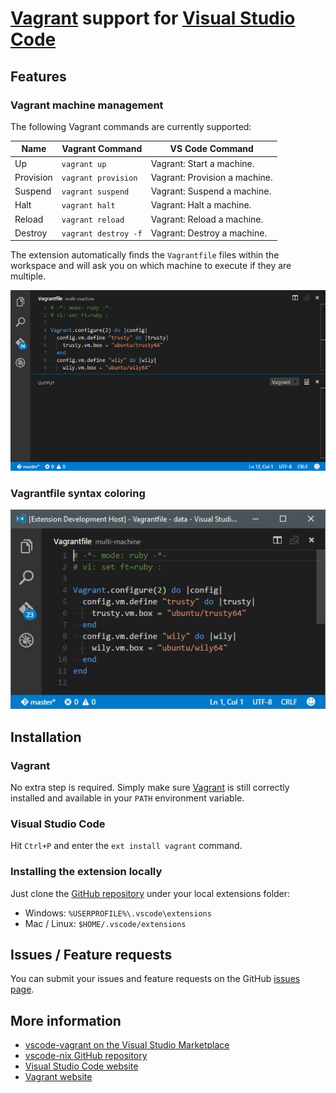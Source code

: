 # [Vagrant](https://www.vagrantup.com/) support for [Visual Studio Code](https://code.visualstudio.com/)

## Features
### Vagrant machine management
The following Vagrant commands are currently supported:

| Name      | Vagrant Command      | VS Code Command               |
|-----------|----------------------|-------------------------------|
| Up        | `vagrant up`         | Vagrant: Start a machine.     |
| Provision | `vagrant provision`  | Vagrant: Provision a machine. |
| Suspend   | `vagrant suspend`    | Vagrant: Suspend a machine.   |
| Halt      | `vagrant halt`       | Vagrant: Halt a machine.      |
| Reload    | `vagrant reload`     | Vagrant: Reload a machine.    |
| Destroy   | `vagrant destroy -f` | Vagrant: Destroy a machine.   |

The extension automatically finds the `Vagrantfile` files within the workspace and will ask you on which machine to execute if they are multiple.

![vagrant up within vscode](images/command-up.gif)

### Vagrantfile syntax coloring
![Syntax coloring](images/syntax-coloring.jpg)

## Installation
### Vagrant
No extra step is required. Simply make sure [Vagrant](https://www.vagrantup.com/) is still correctly installed and available in your `PATH` environment variable.

### Visual Studio Code
Hit `Ctrl+P` and enter the `ext install vagrant` command.

### Installing the extension locally
Just clone the [GitHub repository](https://github.com/bbenoist/vscode-vagrant) under your local extensions folder:
* Windows: `%USERPROFILE%\.vscode\extensions`
* Mac / Linux: `$HOME/.vscode/extensions`

## Issues / Feature requests
You can submit your issues and feature requests on the GitHub [issues page](https://github.com/bbenoist/vscode-nix/issues).

## More information
* [vscode-vagrant on the Visual Studio Marketplace](https://marketplace.visualstudio.com/items/bbenoist.Vagrant)
* [vscode-nix GitHub repository](https://github.com/bbenoist/vscode-vagrant)
* [Visual Studio Code website](http://code.visualstudio.com/)
* [Vagrant website](https://www.vagrantup.com/)
